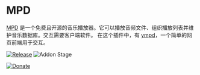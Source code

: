 # MPD

[MPD](https://www.musicpd.org/) 是一个免费且开源的音乐播放器。它可以播放音频文件、组织播放列表并维护音乐数据库。交互需要客户端软件。
在这个插件中，有 [ympd](https://ympd.org/)，一个简单的网页前端用于交互。

[![Release][release-badge]][release]
![Addon Stage][stage-badge]

[![Donate][donation-badge]][donation-url]


[stage-badge]: https://img.shields.io/badge/Addon%20stage-stable-green.svg

[release-badge]: https://img.shields.io/badge/version-v1.7.5-blue.svg
[release]: https://github.com/Poeschl-HomeAssistant-Addons/mpd/tree/v1.7.5

[donation-badge]: https://img.shields.io/badge/Buy%20me%20a%20coffee-%23d32f2f?logo=buy-me-a-coffee&style=for-the-badge&logoColor=white
[donation-url]: https://www.buymeacoffee.com/Poeschl